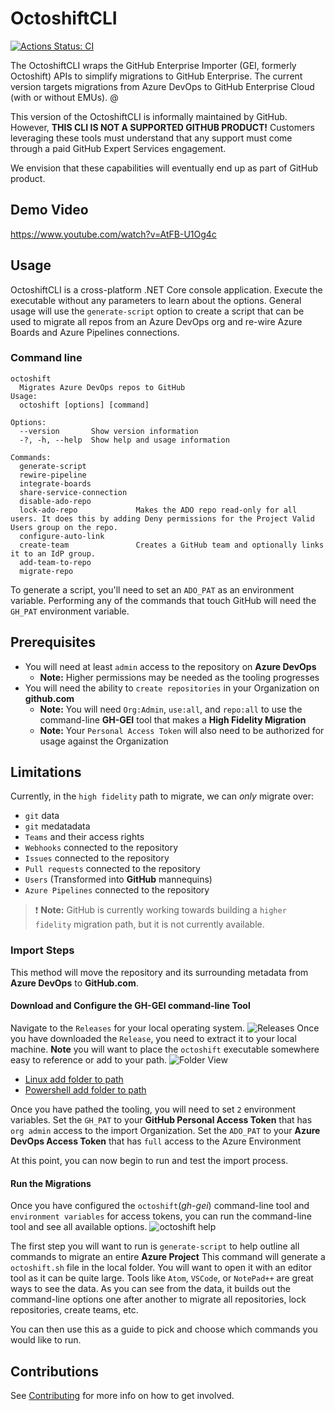 # OctoshiftCLI

[![Actions Status: CI](https://github.com/github/octoshiftcli/workflows/CI/badge.svg)](https://github.com/github/octoshiftcli/actions?query=workflow%3ACI)


The OctoshiftCLI wraps the GitHub Enterprise Importer (GEI, formerly Octoshift) APIs to simplify migrations to GitHub Enterprise.  The current version targets migrations from Azure DevOps to GitHub Enterprise Cloud (with or without EMUs).  @

This version of the OctoshiftCLI is informally maintained by GitHub. However, **THIS CLI IS NOT A SUPPORTED GITHUB PRODUCT!**  Customers leveraging these tools must understand that any support must come through a paid GitHub Expert Services engagement.

We envision that these capabilities will eventually end up as part of GitHub product.

## Demo Video

https://www.youtube.com/watch?v=AtFB-U1Og4c

## Usage

OctoshiftCLI is a cross-platform .NET Core console application.  Execute the executable without any parameters to learn about the options. General usage will use the `generate-script` option to create a script that can be used to migrate all repos from an Azure DevOps org and re-wire Azure Boards and Azure Pipelines connections.

### Command line
```
octoshift
  Migrates Azure DevOps repos to GitHub
Usage:
  octoshift [options] [command]

Options:
  --version       Show version information
  -?, -h, --help  Show help and usage information

Commands:
  generate-script
  rewire-pipeline
  integrate-boards
  share-service-connection
  disable-ado-repo
  lock-ado-repo             Makes the ADO repo read-only for all users. It does this by adding Deny permissions for the Project Valid Users group on the repo.
  configure-auto-link
  create-team               Creates a GitHub team and optionally links it to an IdP group.
  add-team-to-repo
  migrate-repo
```

To generate a script, you'll need to set an `ADO_PAT` as an environment variable. Performing any of the commands that touch GitHub will need the `GH_PAT` environment variable.


## Prerequisites

- You will need at least `admin` access to the repository on **Azure DevOps**
  - **Note:** Higher permissions may be needed as the tooling progresses
- You will need the ability to `create repositories` in your Organization on **github.com**
  - **Note:** You will need `Org:Admin`, `use:all`, and `repo:all` to use the command-line **GH-GEI** tool that makes a **High Fidelity Migration**
  - **Note:** Your `Personal Access Token` will also need to be authorized for usage against the Organization

## Limitations

Currently, in the `high fidelity` path to migrate, we can *only* migrate over:

- `git` data
- `git` medatadata
- `Teams` and their access rights
- `Webhooks` connected to the repository
- `Issues` connected to the repository
- `Pull requests` connected to the repository
- `Users` (Transformed into **GitHub** mannequins)
- `Azure Pipelines` connected to the repository

> ❗ **Note:** GitHub is currently working towards building a `higher fidelity` migration path, but it is not currently available.

### Import Steps

This method will move the repository and its surrounding metadata from **Azure DevOps** to **GitHub.com**.

#### Download and Configure the GH-GEI command-line Tool

Navigate to the `Releases` for your local operating system.
![Releases](https://user-images.githubusercontent.com/29484535/145065021-35f37a00-1a25-42a4-804d-11fd9f8cc811.png)
Once you have downloaded the `Release`, you need to extract it to your local machine.
**Note** you will want to place the `octoshift` executable somewhere easy to reference or add to your path.
![Folder View](https://user-images.githubusercontent.com/29484535/145065026-a519a7f0-fc1d-46a1-a1a5-cd96743b1bd1.png)

- [Linux add folder to path](https://linuxize.com/post/how-to-add-directory-to-path-in-linux/)
- [Powershell add folder to path](https://stackoverflow.com/questions/714877/setting-windows-powershell-environment-variables/714918)

Once you have pathed the tooling, you will need to set `2` environment variables.
Set the `GH_PAT` to your **GitHub Personal Access Token** that has `org admin` access to the import Organization.
Set the `ADO_PAT` to your **Azure DevOps Access Token** that has `full` access to the Azure Environment

At this point, you can now begin to run and test the import process.

#### Run the Migrations

Once you have configured the `octoshift`(*gh-gei*) command-line tool and `environment variables` for access tokens, you can run the command-line tool and see all available options.
![octoshift help](https://user-images.githubusercontent.com/29484535/145065029-ea8b3fcd-fcea-4f9b-ba7e-f9d3407e17fa.png)

The first step you will want to run is `generate-script` to help outline all commands to migrate an entire **Azure Project**
This command will generate a `octoshift.sh` file in the local folder. You will want to open it with an editor tool as it can be quite large.
Tools like `Atom`, `VSCode`, or `NotePad++` are great ways to see the data.
As you can see from the data, it builds out the command-line options one after another to migrate all repositories, lock repositories, create teams, etc.

You can then use this as a guide to pick and choose which commands you would like to run.

## Contributions

See [Contributing](CONTRIBUTING.md) for more info on how to get involved.
